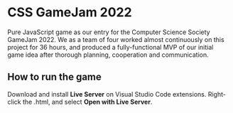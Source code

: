 # CSS GameJam 2022
Pure JavaScript game as our entry for the Computer Science Society GameJam 2022. We as a team of four worked almost continuously on this project for 36 hours, and produced a fully-functional MVP of our initial game idea after thorough planning, cooperation and communication. 
## How to run the game 
Download and install **Live Server** on Visual Studio Code extensions. 
Right-click the .html, and select **Open with Live Server**.